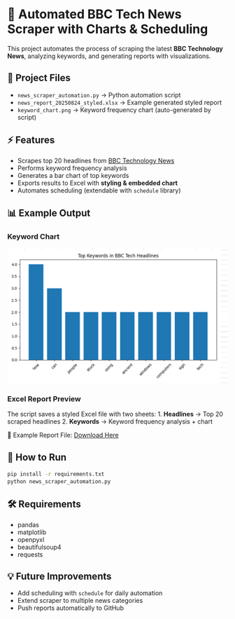 # 📰 Automated BBC Tech News Scraper with Charts & Scheduling

This project automates the process of scraping the latest **BBC
Technology News**, analyzing keywords, and generating reports with
visualizations.

## 📂 Project Files

-   `news_scraper_automation.py` → Python automation script
-   `news_report_20250824_styled.xlsx` → Example generated styled report
-   `keyword_chart.png` → Keyword frequency chart (auto-generated by
    script)

## ⚡ Features

-   Scrapes top 20 headlines from [BBC Technology
    News](https://www.bbc.com/news/technology)
-   Performs keyword frequency analysis
-   Generates a bar chart of top keywords
-   Exports results to Excel with **styling & embedded chart**
-   Automates scheduling (extendable with `schedule` library)

## 📊 Example Output

### Keyword Chart

![Keyword Chart](keyword_chart.png)

### Excel Report Preview

The script saves a styled Excel file with two sheets: 1. **Headlines** →
Top 20 scraped headlines 2. **Keywords** → Keyword frequency analysis +
chart

📎 Example Report File: [Download
Here](news_report_20250824_styled.xlsx)

## 🚀 How to Run

``` bash
pip install -r requirements.txt
python news_scraper_automation.py
```

## 🛠️ Requirements

-   pandas
-   matplotlib
-   openpyxl
-   beautifulsoup4
-   requests

## 💡 Future Improvements

-   Add scheduling with `schedule` for daily automation
-   Extend scraper to multiple news categories
-   Push reports automatically to GitHub
